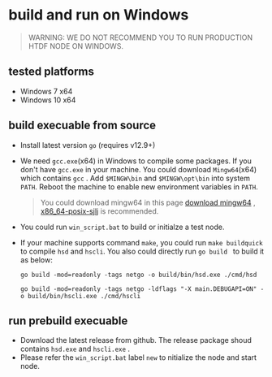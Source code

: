 # build and run on Windows
> WARNING: WE DO NOT RECOMMEND YOU TO RUN PRODUCTION HTDF NODE ON WINDOWS.

## tested platforms

- Windows 7 x64 
- Windows 10 x64


## build execuable from source

- Install latest version `go` (requires v12.9+)
- We need `gcc.exe`(x64) in Windows to compile some packages. If you don't have `gcc.exe` in your machine. You could download `Mingw64`(x64) which contains `gcc` . Add  `$MINGW\bin` and `$MINGW\opt\bin` into system `PATH`. Reboot the machine to enable new environment variables in `PATH`. 
    > You could download mingw64 in this page [download mingw64](https://sourceforge.net/projects/mingw-w64/files/mingw-w64/mingw-w64-release/) , [x86_64-posix-sjlj](https://sourceforge.net/projects/mingw-w64/files/Toolchains%20targetting%20Win64/Personal%20Builds/mingw-builds/8.1.0/threads-posix/sjlj/x86_64-8.1.0-release-posix-sjlj-rt_v6-rev0.7z) is recommended.

- You could run `win_script.bat` to build or initialze a test node.
- If your machine supports command `make`, you could run `make buildquick` to compile `hsd` and `hscli`. You also could directly run `go build ` to build it as below: 
    ```
    go build -mod=readonly -tags netgo -o build/bin/hsd.exe ./cmd/hsd
    
    go build -mod=readonly -tags netgo -ldflags "-X main.DEBUGAPI=ON" -o build/bin/hscli.exe ./cmd/hscli
    ```

## run prebuild execuable
- Download the latest release from github. The release package shoud contains `hsd.exe` and `hscli.exe` .
- Please refer the `win_script.bat` label `new` to nitialize the node and start node.


